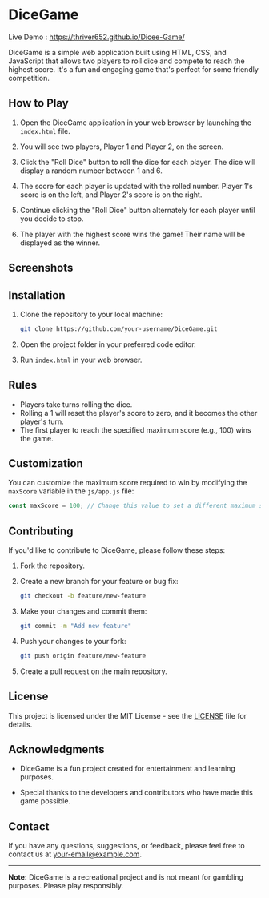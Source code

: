# DiceGame

Live Demo : https://thriver652.github.io/Dicee-Game/

DiceGame is a simple web application built using HTML, CSS, and JavaScript that allows two players to roll dice and compete to reach the highest score. It's a fun and engaging game that's perfect for some friendly competition.

## How to Play

1. Open the DiceGame application in your web browser by launching the `index.html` file.

2. You will see two players, Player 1 and Player 2, on the screen.

3. Click the "Roll Dice" button to roll the dice for each player. The dice will display a random number between 1 and 6.

4. The score for each player is updated with the rolled number. Player 1's score is on the left, and Player 2's score is on the right.

5. Continue clicking the "Roll Dice" button alternately for each player until you decide to stop.

6. The player with the highest score wins the game! Their name will be displayed as the winner.

## Screenshots

## Installation

1. Clone the repository to your local machine:

   ```bash
   git clone https://github.com/your-username/DiceGame.git
   ```

2. Open the project folder in your preferred code editor.

3. Run `index.html` in your web browser.

## Rules

- Players take turns rolling the dice.
- Rolling a 1 will reset the player's score to zero, and it becomes the other player's turn.
- The first player to reach the specified maximum score (e.g., 100) wins the game.

## Customization

You can customize the maximum score required to win by modifying the `maxScore` variable in the `js/app.js` file:

```javascript
const maxScore = 100; // Change this value to set a different maximum score
```

## Contributing

If you'd like to contribute to DiceGame, please follow these steps:

1. Fork the repository.

2. Create a new branch for your feature or bug fix:

   ```bash
   git checkout -b feature/new-feature
   ```

3. Make your changes and commit them:

   ```bash
   git commit -m "Add new feature"
   ```

4. Push your changes to your fork:

   ```bash
   git push origin feature/new-feature
   ```

5. Create a pull request on the main repository.

## License

This project is licensed under the MIT License - see the [LICENSE](LICENSE) file for details.

## Acknowledgments

- DiceGame is a fun project created for entertainment and learning purposes.

- Special thanks to the developers and contributors who have made this game possible.

## Contact

If you have any questions, suggestions, or feedback, please feel free to contact us at [your-email@example.com](mailto:your-email@example.com).

---

**Note:** DiceGame is a recreational project and is not meant for gambling purposes. Please play responsibly.
